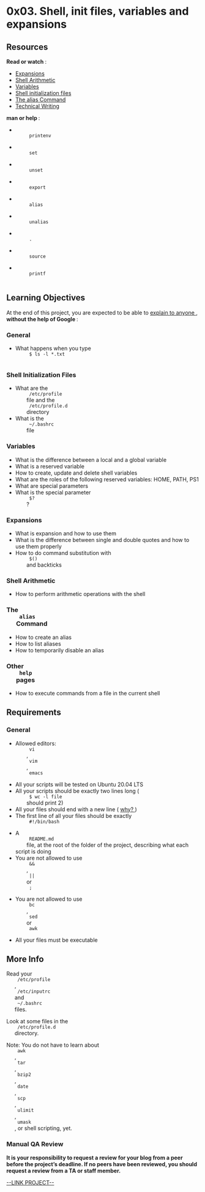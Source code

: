 # 0x03. Shell, init files, variables and expansions

<html>
<div class="panel panel-default" id="project-description">
 <div class="panel-body">
  <h2>
   Resources
  </h2>
  <p>
   <strong>
    Read or watch
   </strong>
   :
  </p>
  <ul>
   <li>
    <a href="http://linuxcommand.org/lc3_lts0080.php" target="_blank" title="Expansions">
     Expansions
    </a>
   </li>
   <li>
    <a href="https://www.gnu.org/software/bash/manual/html_node/Shell-Arithmetic.html" target="_blank" title="Shell Arithmetic">
     Shell Arithmetic
    </a>
   </li>
   <li>
    <a href="https://tldp.org/LDP/Bash-Beginners-Guide/html/sect_03_02.html" target="_blank" title="Variables">
     Variables
    </a>
   </li>
   <li>
    <a href="https://tldp.org/LDP/Bash-Beginners-Guide/html/sect_03_01.html" target="_blank" title="Shell initialization files">
     Shell initialization files
    </a>
   </li>
   <li>
    <a href="http://www.linfo.org/alias.html" target="_blank" title="The alias Command">
     The alias Command
    </a>
   </li>
   <li>
    <a href="https://holbertonintranet.s3.amazonaws.com/uploads/misc/2021/6/9112669886fd446a2aa3113c31319d1f468dc160.pdf?X-Amz-Algorithm=AWS4-HMAC-SHA256&amp;X-Amz-Credential=AKIARDDGGGOU5BHMTQX4%2F20220527%2Fus-east-1%2Fs3%2Faws4_request&amp;X-Amz-Date=20220527T005918Z&amp;X-Amz-Expires=86400&amp;X-Amz-SignedHeaders=host&amp;X-Amz-Signature=27d8e6d8f862b10b167cf9dfc9520cb5f8df539bb1eaf4fd124c2f6c6803e481" target="_blank" title="Technical Writing">
     Technical Writing
    </a>
   </li>
  </ul>
  <p>
   <strong>
    man or help
   </strong>
   :
  </p>
  <ul>
   <li>
    <code>
     printenv
    </code>
   </li>
   <li>
    <code>
     set
    </code>
   </li>
   <li>
    <code>
     unset
    </code>
   </li>
   <li>
    <code>
     export
    </code>
   </li>
   <li>
    <code>
     alias
    </code>
   </li>
   <li>
    <code>
     unalias
    </code>
   </li>
   <li>
    <code>
     .
    </code>
   </li>
   <li>
    <code>
     source
    </code>
   </li>
   <li>
    <code>
     printf
    </code>
   </li>
  </ul>
  <h2>
   Learning Objectives
  </h2>
  <p>
   At the end of this project, you are expected to be able to
   <a href="https://fs.blog/feynman-learning-technique/" target="_blank" title="explain to anyone">
    explain to anyone
   </a>
   ,
   <strong>
    without the help of Google
   </strong>
   :
  </p>
  <h3>
   General
  </h3>
  <ul>
   <li>
    What happens when you type
    <code>
     $ ls -l *.txt
    </code>
   </li>
  </ul>
  <h3>
   Shell Initialization Files
  </h3>
  <ul>
   <li>
    What are the
    <code>
     /etc/profile
    </code>
    file and the
    <code>
     /etc/profile.d
    </code>
    directory
   </li>
   <li>
    What is the
    <code>
     ~/.bashrc
    </code>
    file
   </li>
  </ul>
  <h3>
   Variables
  </h3>
  <ul>
   <li>
    What is the difference between a local and a global variable
   </li>
   <li>
    What is a reserved variable
   </li>
   <li>
    How to create, update and delete shell variables
   </li>
   <li>
    What are the roles of the following reserved variables: HOME, PATH, PS1
   </li>
   <li>
    What are special parameters
   </li>
   <li>
    What is the special parameter
    <code>
     $?
    </code>
    ?
   </li>
  </ul>
  <h3>
   Expansions
  </h3>
  <ul>
   <li>
    What is expansion and how to use them
   </li>
   <li>
    What is the difference between single and double quotes and how to use them properly
   </li>
   <li>
    How to do command substitution with
    <code>
     $()
    </code>
    and backticks
   </li>
  </ul>
  <h3>
   Shell Arithmetic
  </h3>
  <ul>
   <li>
    How to perform arithmetic operations with the shell
   </li>
  </ul>
  <h3>
   The
   <code>
    alias
   </code>
   Command
  </h3>
  <ul>
   <li>
    How to create an alias
   </li>
   <li>
    How to list aliases
   </li>
   <li>
    How to temporarily disable an alias
   </li>
  </ul>
  <h3>
   Other
   <code>
    help
   </code>
   pages
  </h3>
  <ul>
   <li>
    How to execute commands from a file in the current shell
   </li>
  </ul>
  <h2>
   Requirements
  </h2>
  <h3>
   General
  </h3>
  <ul>
   <li>
    Allowed editors:
    <code>
     vi
    </code>
    ,
    <code>
     vim
    </code>
    ,
    <code>
     emacs
    </code>
   </li>
   <li>
    All your scripts will be tested on Ubuntu 20.04 LTS
   </li>
   <li>
    All your scripts should be exactly two lines long (
    <code>
     $ wc -l file
    </code>
    should print 2)
   </li>
   <li>
    All your files should end with a new line (
    <a href="http://unix.stackexchange.com/questions/18743/whats-the-point-in-adding-a-new-line-to-the-end-of-a-file/18789">
     why?
    </a>
    )
   </li>
   <li>
    The first line of all your files should be exactly
    <code>
     #!/bin/bash
    </code>
   </li>
   <li>
    A
    <code>
     README.md
    </code>
    file, at the root of the folder of the project, describing what each script is doing
   </li>
   <li>
    You are not allowed to use
    <code>
     &amp;&amp;
    </code>
    ,
    <code>
     ||
    </code>
    or
    <code>
     ;
    </code>
   </li>
   <li>
    You are not allowed to use
    <code>
     bc
    </code>
    ,
    <code>
     sed
    </code>
    or
    <code>
     awk
    </code>
   </li>
   <li>
    All your files must be executable
   </li>
  </ul>
  <h2>
   More Info
  </h2>
  <p>
   Read your
   <code>
    /etc/profile
   </code>
   ,
   <code>
    /etc/inputrc
   </code>
   and
   <code>
    ~/.bashrc
   </code>
   files.
  </p>
  <p>
   Look at some files in the
   <code>
    /etc/profile.d
   </code>
   directory.
  </p>
  <p>
   Note: You do not have to learn about
   <code>
    awk
   </code>
   ,
   <code>
    tar
   </code>
   ,
   <code>
    bzip2
   </code>
   ,
   <code>
    date
   </code>
   ,
   <code>
    scp
   </code>
   ,
   <code>
    ulimit
   </code>
   ,
   <code>
    umask
   </code>
   , or shell scripting, yet.
  </p>
  <h3>
   Manual QA Review
  </h3>
  <p>
   <strong>
    It is your responsibility to request a review for your blog from a peer before the project’s deadline. If no peers have been reviewed, you should request a review from a TA or staff member.
   </strong>
  </p>
 </div>
</div>

[--LINK PROJECT--](https://intranet.hbtn.io/projects/209)
</html>